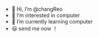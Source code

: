 - 👋 Hi, I’m @changReo
- 👀 I’m interested in computer
- 🌱 I’m currently learning computer
- 😃 send me now ！

<!---
changReo/changReo is a ✨ special ✨ repository because its `README.md` (this file) appears on your GitHub profile.
You can click the Preview link to take a look at your changes.
--->
